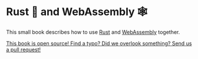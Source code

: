 # Rust 🦀 and WebAssembly 🕸

This small book describes how to use [Rust] and [WebAssembly] together.

[This book is open source! Find a typo? Did we overlook something? Send us a
pull request!][repo]

[Rust]: https://www.rust-lang.org
[WebAssembly]: https://webassembly.org/
[repo]: https://github.com/rustwasm/book

